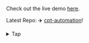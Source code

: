 Check out the live demo [here](https://niladrridas.github.io/mars/).

Latest Repo: ✈️  [cpt-automation](https://github.com/niladrridas/cpt-automation)!

<details>
<summary>Tap</summary>

  
## Introduction

Niladri Das is born in Kolkata, when he grown up learnt to figure out DC motor as part of remote control toys. He completed high schools in collective pure science. In 2019, he started Engineering Diploma seat in Lovely Professional University. 

He given his interest in Electronics & Communication Engineering and published his major project in [Raspberry Pi](https://arxiv.org/abs/2405.05292) with skills in computer programming, he choosen further education in Lateral entry with top-tier scholarship for B.Tech. Computer Science and Engineering. As part of his university, he collaborated with Aerospace domain to make Cube Satellite and VTOL UAV. Later, he managed his teammates into Smart India Hackathon. 

He is a dynamic and passionate developer with a foundation from coursework in the microprocessor, diverse skill set in ML, command-line-interface, programming. 

He actively leveraging latest trends from his IT Training at Cloudnet Institute of Information Technology Pvt. Ltd. in [Red Hat Enterprise Linux](https://www.redhat.com/en) and networking simulation in [Cisco Packet Traccer](https://www.netacad.com/courses/packet-tracer), [GNS3](https://www.gns3.com).

Here’s a powerful overview of his key skills and expertise now in IIT Mandi:

**Minor in Data Science and Machine Learning:**

- _Algebra & Functions_
- _Discrete Mathematics_
- _Applications to Data Science_
- _Mathematics for Data Science_
- _Programming for Data Engineering_
- _Machine Learning Fundamentals: Supervised and Unsupervised learning, Evaluation techniques, and more_
- _Deep Learning and Neural Networks: Neural Network Fundamentals, Deep learning algorithms, frameworks, and tools_
- _Specialized Topics in AI and ML: Natural Language Processing (NLP), Computer Vision, Large Language Models (LLMs)_
- _[Capstone project1](https://github.com/niladrridas/sentiment-analysis-naive-bayes)_, _[Capstone project2](https://github.com/niladrridas/Hybrid-Movie-Recommendation-System)_

## Key Skills

### Programming Languages & Tools

<p align="left">
<p align="left">
  <!-- Python Badge -->
  <img src="https://img.shields.io/badge/-Python-3776AB?logo=python&logoColor=white" />

  <!-- Matplotlib Badge -->
  <img src="https://img.shields.io/badge/-Matplotlib-3776AB?style=flat-square&logo=matplotlib&logoColor=white" />

  <!-- Numpy Badge -->
  <img src="https://img.shields.io/badge/-NumPy-013243?logo=numpy&logoColor=white" />

  <!-- Plotly Badge -->
  <img src="https://img.shields.io/badge/-Plotly-3776AB?style=flat-square&logo=plotly&logoColor=white" />

  <!-- PyTorch Badge -->
  <img src="https://img.shields.io/badge/-PyTorch-EE4C2C?style=flat-square&logo=pytorch&logoColor=white" />

  <!-- scikit-learn Badge -->
  <img src="https://img.shields.io/badge/-scikit--learn-F7931E?logo=scikit-learn&logoColor=white" />
  
  <!-- TensorFlow Badge -->
  <img src="https://img.shields.io/badge/-TensorFlow-FF6F00?style=flat-square&logo=tensorflow&logoColor=white" />

  <!-- Pandas Badge -->
  <img src="https://img.shields.io/badge/-Pandas-150458?logo=pandas&logoColor=white" />

  <!-- OpenAI Badge -->
  <img src="https://img.shields.io/badge/-OpenAI-00FF00?style=flat-square&logo=openai&logoColor=white" />

  <!-- OpenCV Badge -->
  <img src="https://img.shields.io/badge/-OpenCV-5C3EE8?style=flat-square&logo=opencv&logoColor=white" />

  <!-- Jupyter Notebook Badge -->
  <img src="https://img.shields.io/badge/-Jupyter-F37626?logo=jupyter&logoColor=white"/>

  <!-- SpaCy Badge -->
  <img src="https://img.shields.io/badge/-SpaCy-09a3d5?style=flat-square&logo=spacy&logoColor=white" />

  <!-- HTML5 Badge -->
  <img src="https://img.shields.io/badge/-HTML5-E34F26?style=flat-square&logo=html5&logoColor=white" />

  <!-- CSS3 Badge -->
  <img src="https://img.shields.io/badge/-CSS3-1572B6?style=flat-square&logo=css3&logoColor=white" />

  <!-- JavaScript Badge -->
  <img src="https://img.shields.io/badge/-JavaScript-F7DF1E?style=flat-square&logo=javascript&logoColor=black" alt="JavaScript"/>

  <!-- Git Badge -->
  <img src="https://img.shields.io/badge/-Git-F05032?style=flat-square&logo=git&logoColor=white" />

  <!-- Linux Badge -->
  <img src="https://img.shields.io/badge/-Linux-FCC624?style=flat-square&logo=linux&logoColor=black" />

  <!-- Bash Badge -->
  <img src="https://img.shields.io/badge/-Bash-4EAA25?style=flat-square&logo=gnu-bash&logoColor=white" />

  <!-- HTTP Badge -->
  <img src="https://img.shields.io/badge/-HTTP-0056D2?style=flat-square&logo=http&logoColor=white" alt="HTTP"/>

  <!-- VSCode Badge -->
  <img src="https://img.shields.io/badge/-VSCode-007ACC?logo=visual-studio-code&logoColor=white"/>
 
</p>

## Development Methodologies

- **Agile**: Experienced in agile methodology, including Scrum and Kanban. Capable of working in fast-paced environments, adapting to changing requirements, and delivering high-quality results on time.

## Automation Demo

Here is an example of an automation process he worked on, showing the stages of coding, deployment and output:

![Automation Process](assets/automation.svg#gh-dark-mode-only)
![Automation Process](assets/automation.svg#gh-light-mode-only)

## Projects

Check out some of his projects to see his skills in action:
- [Face Recognition](https://github.com/niladrridas/face-recognition-webcam)
- [Voice Assistant Chatbot](https://github.com/niladrridas/voice-assistant-chatbot)
- [Pocket PC](https://github.com/niladrridas/Smart-Portable-Computer)

Thank you for visiting Niladri's profile!
</details>
